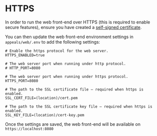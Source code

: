# HTTPS

In order to run the web front-end over HTTPS (this is required to enable secure features), ensure you have created a [self-signed certificate](cert.md).

You can then update the web front-end environment settings in `appeals/web/.env` to add the following settings:

```shell
# Enable the https protocol for the web server.
HTTPS_ENABLED=true

# The web server port when running under http protocol.
# HTTP_PORT=8080

# The web server port when running under https protocol.
HTTPS_PORT=8080

# The path to the SSL certificate file – required when https is enabled.
SSL_CERT_FILE=(location)/cert.pem

# The path to the SSL certificate key file – required when https is enabled.
SSL_KEY_FILE=(location)/cert-key.pem
```

Once the settings are saved, the web front-end will be available on `https://localhost:8080`
